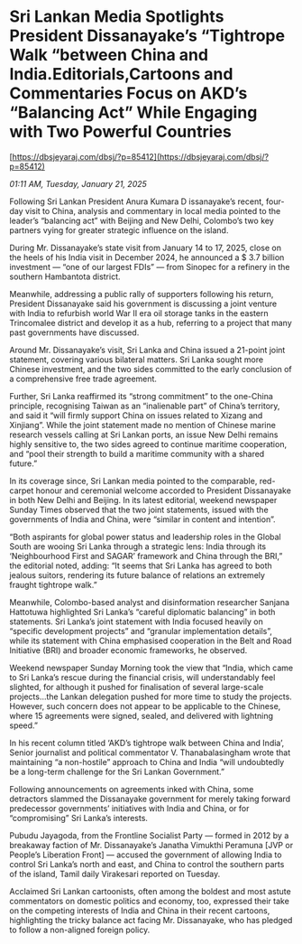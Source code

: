 # Sri Lankan Media Spotlights President Dissanayake’s “Tightrope Walk “between China and India.Editorials,Cartoons and Commentaries Focus on AKD’s “Balancing Act”  While Engaging with Two Powerful Countries

[https://dbsjeyaraj.com/dbsj/?p=85412](https://dbsjeyaraj.com/dbsj/?p=85412)

*01:11 AM, Tuesday, January 21, 2025*

Following Sri Lankan  President Anura Kumara D issanayake’s recent, four-day visit to China, analysis and commentary in local media pointed to the leader’s “balancing act” with Beijing and New Delhi, Colombo’s two key partners vying for greater strategic influence on the island.

During Mr. Dissanayake’s state visit from January 14 to 17, 2025, close on the heels of his India visit in December 2024, he announced a $ 3.7 billion investment — “one of our largest FDIs” — from Sinopec for a refinery in the southern Hambantota district.

Meanwhile, addressing a public rally of supporters following his return, President Dissanayake said his government is discussing a joint venture with India to refurbish world War II era oil storage tanks in the eastern Trincomalee district and develop it as a hub, referring to a project that many past governments have discussed.

Around Mr. Dissanayake’s visit, Sri Lanka and China issued a 21-point joint statement, covering various bilateral matters.  Sri Lanka sought more Chinese investment, and the two sides committed to the early conclusion of a comprehensive free trade agreement.

Further, Sri Lanka reaffirmed its “strong commitment” to the one-China principle, recognising Taiwan as an “inalienable part” of China’s territory, and said it “will firmly support China on issues related to Xizang and Xinjiang”. While the joint statement made no mention of Chinese marine research vessels calling at Sri Lankan ports, an issue New Delhi remains highly sensitive to, the two sides agreed to continue maritime cooperation, and “pool their strength to build a maritime community with a shared future.”

In its coverage since, Sri Lankan media pointed to the comparable, red-carpet honour and ceremonial welcome accorded to President Dissanayake in both New Delhi and Beijing. In its latest editorial, weekend newspaper Sunday Times observed that the two joint statements, issued with the governments of India and China, were “similar in content and intention”.

“Both aspirants for global power status and leadership roles in the Global South are wooing Sri Lanka through a strategic lens: India through its ‘Neighbourhood First and SAGAR’ framework and China through the BRI,” the editorial noted, adding: “It seems that Sri Lanka has agreed to both jealous suitors, rendering its future balance of relations an extremely fraught tightrope walk.”

Meanwhile, Colombo-based analyst and disinformation researcher Sanjana Hattotuwa highlighted Sri Lanka’s “careful diplomatic balancing” in both statements. Sri Lanka’s joint statement with India focused heavily on “specific development projects” and “granular implementation details”, while its statement with China emphasised cooperation in the Belt and Road Initiative (BRI) and broader economic frameworks, he observed.

Weekend newspaper Sunday Morning took the view that “India, which came to Sri Lanka’s rescue during the financial crisis, will understandably feel slighted, for although it pushed for finalisation of several large-scale projects…the Lankan delegation pushed for more time to study the projects. However, such concern does not appear to be applicable to the Chinese, where 15 agreements were signed, sealed, and delivered with lightning speed.”

In his recent column titled ‘AKD’s tightrope walk between China and India’, Senior journalist and political commentator V. Thanabalasingham wrote that maintaining “a non-hostile” approach to China and India “will undoubtedly be a long-term challenge for the Sri Lankan Government.”

Following announcements on agreements inked with China, some detractors slammed the Dissanayake government for merely taking forward predecessor governments’ initiatives with India and China, or for “compromising” Sri Lanka’s interests.

Pubudu Jayagoda, from the Frontline Socialist Party — formed in 2012 by a breakaway faction of Mr. Dissanayake’s Janatha Vimukthi Peramuna [JVP or People’s Liberation Front] — accused the government of allowing India to control Sri Lanka’s north and east, and China to control the southern parts of the island, Tamil daily Virakesari reported on Tuesday.

Acclaimed Sri Lankan cartoonists, often among the boldest and most astute commentators on domestic politics and economy, too, expressed their take on the competing interests of India and China in their recent cartoons, highlighting the tricky balance act facing Mr. Dissanayake, who has pledged to follow a non-aligned foreign policy.

